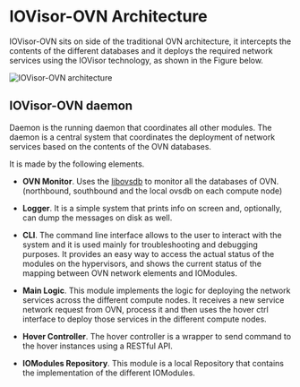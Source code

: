 # IOVisor-OVN Architecture

IOVisor-OVN sits on side of the traditional OVN architecture, it intercepts the contents of the different databases and it deploys the required network services using the IOVisor technology, as shown in the Figure below.

![IOVisor-OVN architecture](https://raw.githubusercontent.com/netgroup-polito/iovisor-ovn/master/images/iovisor-ovn-architecture.png)


## IOVisor-OVN daemon

Daemon is the running daemon that coordinates all other modules.
The daemon is a central system that coordinates the deployment of network services
based on the contents of the OVN databases.

It is made by the following elements.

* **OVN Monitor**. Uses the [libovsdb](https://github.com/socketplane/libovsdb) to monitor all the databases of OVN. (northbound, southbound and the local ovsdb on each compute node)

* **Logger**. It is a simple system that prints info on screen and, optionally, can dump the messages on disk as well.

* **CLI**. The command line interface allows to the user to interact with the system and it is used mainly for troubleshooting and debugging purposes. It provides an easy way to access the actual status of the modules on the hypervisors, and shows the current status of the mapping between OVN network elements and IOModules.

* **Main Logic**. This module implements the logic for deploying the network services across the different compute nodes. It receives a new service network request from OVN, process it and then uses the hover ctrl interface to deploy those services in the different compute nodes.

* **Hover Controller**. The hover controller is a wrapper to send command to the hover instances using a RESTful API.

* **IOModules Repository**. This module is a local Repository that contains the implementation of the different IOModules.
